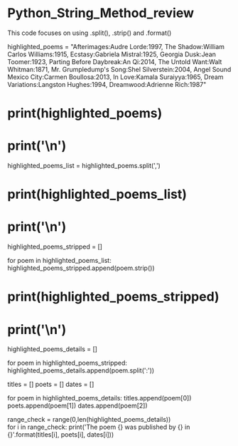 # Python_String_Method_review
This code focuses on using .split(), .strip() and .format()

highlighted_poems = "Afterimages:Audre Lorde:1997,  The Shadow:William Carlos Williams:1915, Ecstasy:Gabriela Mistral:1925,   Georgia Dusk:Jean Toomer:1923,   Parting Before Daybreak:An Qi:2014, The Untold Want:Walt Whitman:1871, Mr. Grumpledump's Song:Shel Silverstein:2004, Angel Sound Mexico City:Carmen Boullosa:2013, In Love:Kamala Suraiyya:1965, Dream Variations:Langston Hughes:1994, Dreamwood:Adrienne Rich:1987"

# print(highlighted_poems)
# print('\n')

highlighted_poems_list = highlighted_poems.split(',')

# print(highlighted_poems_list)
# print('\n')
highlighted_poems_stripped = []

for poem in highlighted_poems_list:
  highlighted_poems_stripped.append(poem.strip())
  
# print(highlighted_poems_stripped)
# print('\n')
highlighted_poems_details = []

for poem in highlighted_poems_stripped:
  highlighted_poems_details.append(poem.split(':'))
  
titles = []
poets = []
dates = []

for poem in highlighted_poems_details:
  titles.append(poem[0])
  poets.append(poem[1])
  dates.append(poem[2])
  
range_check = range(0,len(highlighted_poems_details))  
for i in range_check:
    print('The poem {} was published by {} in {}'.format(titles[i], poets[i], dates[i]))

    
